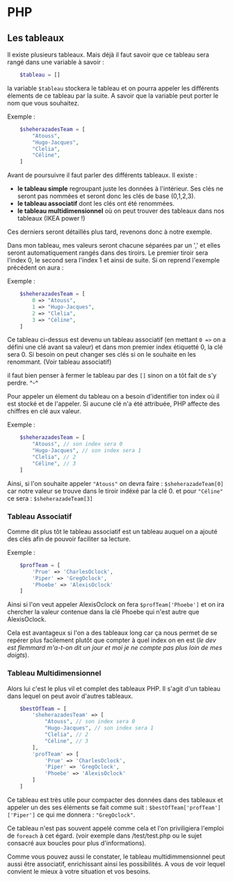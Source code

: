 # PHP

## Les tableaux

Il existe plusieurs tableaux. Mais déjà il faut savoir que ce tableau sera rangé dans une variable à savoir :

```php
    $tableau = []
```

la variable `$tableau` stockera le tableau et on pourra appeler les différents élements de ce tableau par la suite. A savoir que la variable peut porter le nom que vous souhaitez.

Exemple : 

```php
    $sheherazadesTeam = [
        "Atouss",
        "Hugo-Jacques",
        "Clelia",
        "Céline",
    ]
```

Avant de poursuivre il faut parler des différents tableaux. Il existe :

- **le tableau simple** regroupant juste les données à l'intérieur. Ses clés ne seront pas nommées et seront donc les clés de base (0,1,2,3).
- **le tableau associatif** dont les clés ont été renommées.
- **le tableau multidimensionnel** où on peut trouver des tableaux dans nos tableaux (IKEA power !)

Ces derniers seront détaillés plus tard, revenons donc à notre exemple.

Dans mon tableau, mes valeurs seront chacune séparées par un ',' et elles seront automatiquement rangés dans des tiroirs. Le premier tiroir sera l'index 0, le second sera l'index 1 et ainsi de suite. Si on reprend l'exemple précédent on aura :

Exemple : 

```php
    $sheherazadesTeam = [
        0 => "Atouss",
        1 => "Hugo-Jacques",
        2 => "Clelia",
        3 => "Céline",
    ]
```

Ce tableau ci-dessus est devenu un tableau associatif (en mettant `0 =>` on a défini une clé avant sa valeur) et dans mon premier index étiquetté 0, la clé sera 0. Si besoin on peut changer ses clés si on le souhaite en les renommant. (Voir tableau associatif)

il faut bien penser à fermer le tableau par des `[]` sinon on a tôt fait de s'y perdre. ^-^

Pour appeler un élement du tableau on a besoin d'identifier ton index où il est stocké et de l'appeler. Si aucune clé n'a été attribuée, PHP affecte des chiffres en clé aux valeur.

Exemple : 

```php
    $sheherazadesTeam = [
        "Atouss", // son index sera 0
        "Hugo-Jacques", // son index sera 1
        "Clelia", // 2
        "Céline", // 3
    ]
```

Ainsi, si l'on souhaite appeler `"Atouss"` on devra faire : `$sheherazadeTeam[0]` car notre valeur se trouve dans le tiroir indéxé par la clé 0. et pour `"Céline"` ce sera : `$sheherazadeTeam[3]`

### Tableau Associatif

Comme dit plus tôt le tableau associatif est un tableau auquel on a ajouté des clés afin de pouvoir faciliter sa lecture.

Exemple : 

```php
    $profTeam = [
        'Prue' => 'CharlesOclock',
        'Piper' => 'GregOclock',
        'Phoebe' => 'AlexisOclock'
    ]
```

Ainsi si l'on veut appeler AlexisOclock on fera `$profTeam['Phoebe']` et on ira chercher la valeur contenue dans la clé Phoebe qui n'est autre que AlexisOclock.

Cela est avantageux si l'on a des tableaux long car ça nous permet de se repérer plus facilement plutôt que compter à quel index on en est (*le dev est flemmard m'a-t-on dit un jour et moi je ne compte pas plus loin de mes doigts*).

### Tableau Multidimensionnel

Alors lui c'est le plus vil et complet des tableaux PHP. Il s'agit d'un tableau dans lequel on peut avoir d'autres tableaux.

```php
    $bestOfTeam = [
        'sheherazadesTeam' => [
            "Atouss", // son index sera 0
            "Hugo-Jacques", // son index sera 1
            "Clelia", // 2
            "Céline", // 3
        ],
        'profTeam' => [
            'Prue' => 'CharlesOclock',
            'Piper' => 'GregOclock',
            'Phoebe' => 'AlexisOclock'
        ]
    ]
```

Ce tableau est très utile pour compacter des données dans des tableaux et appeler un des ses éléments se fait comme suit : `$bestOfTeam['profTeam']['Piper']` ce qui me donnera : `"GregOclock"`.

Ce tableau n'est pas souvent appelé comme cela et l'on priviligiera l'emploi de `foreach` à cet égard. (voir exemple dans /test/test.php ou le sujet consacré aux boucles pour plus d'informations).

Comme vous pouvez aussi le constater, le tableau multidimmensionnel peut aussi être associatif, enrichissant ainsi les possibilités. A vous de voir lequel convient le mieux à votre situation et vos besoins.